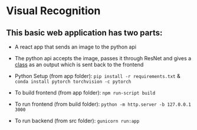 # Visual Recognition

## This basic web application has two parts:
- A react app that sends an image to the python api
- The python api accepts the image, passes it through ResNet and gives a [class](https://gist.github.com/sdhnshu/8982ff7bac4f8f839af3ee2055ee8b0e) as an output which is sent back to the frontend

- Python Setup (from app folder):
`pip install -r requirements.txt` & `conda install pytorch torchvision -c pytorch`

- To build frontend (from app folder): 
`npm run-script build`

- To run frontend (from build folder): 
`python -m http.server -b 127.0.0.1 3000`

- To run backend (from src folder):
`gunicorn run:app`